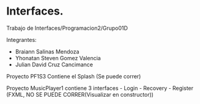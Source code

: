 # Interfaces.
Trabajo de Interfaces/Programacion2/Grupo01D

Integrantes:
-  Braiann Salinas Mendoza
-  Yhonatan Steven Gomez Valencia
-  Julian David Cruz Cancimance

 
Proyecto PF1S3 Contiene el Splash (Se puede correr)

Proyecto MusicPlayer1 contiene 3 interfaces  - Login - Recovery - Register (FXML, NO SE PUEDE CORRER(Visualizar en constructor))
